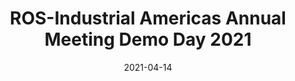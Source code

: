 ---
title: ROS-Industrial Americas Annual Meeting Demo Day 2021
date: 2021-04-14
type: videos
link: https://www.youtube.com/watch?v=24ovltdVWgc&list=PLXUpEXjGC63z4cGACBBxTzvzG8MYlhJir
---